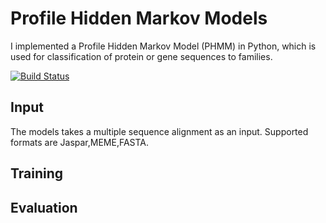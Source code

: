 # Profile Hidden Markov Models

I implemented a Profile Hidden Markov Model (PHMM) in Python, which is used for classification of protein or gene sequences to families.

[![Build Status](https://travis-ci.org/ikar1234/PHMM.svg?branch=master)](https://travis-ci.org/ikar1234/PHMM)

## Input

The models takes a multiple sequence alignment as an input. Supported formats are Jaspar,MEME,FASTA.


## Training

## Evaluation
